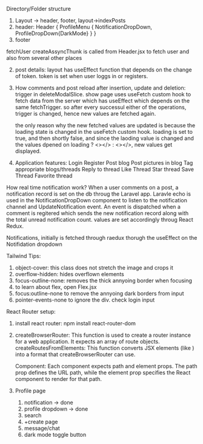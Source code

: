 Directory/Folder structure

1. Layout -> header, footer, layout->indexPosts
2. header: Header { ProfileMenu { NotificationDropDown, ProfileDropDown{DarkMode} } }
3. footer

fetchUser createAssyncThunk is called from Header.jsx to fetch user and also from several other places 


2. post details: 
    layout has useEffect function that depends on the change of token. token is set when user loggs in or registers.

3. How comments and post reload after insertion, update and deletion:
    trigger in deleteModalSlice. 
    show page uses useFetch custom hook to fetch data from the server which has useEffect which depends on the same fetchTrigger.
    so after every successul either of the operations, trigger is changed, hence new values are fetched again.

    the only reason why the new fetched values are updated is because the loading state is changed in the useFetch custom hook. loading is set to true, and then shortly false, and since the laoding value is changed and the values dpened on loading ? <></> : <></>, new values get displayed.


1. Application features:
    Login
    Register
    Post blog
    Post pictures in blog
    Tag appropriate blogs/threads
    Reply to thread
    Like Thread
    Star thread
    Save Thread
    Favorite thread
    

How real time notification work?
When a user comments on a post, a notification record is set on the db throug the Laravel app. Laravle echo is used in the NotificationDropDown component to listen to the notification channel and UpdateNotification event. An event is dispatched when a comment is regitered which sends the new notification record along with the total unread notification count. values are set accordingly throug React Redux.

Notifications, initially is fetched through raedux thorugh the useEffect on the Notifidation dropdown



Tailwind Tips:

1. object-cover: this class does not stretch the image and crops it 
2. overflow-hidden: hides overflown elements 
3. focus-outline-none: removes the thick annyoing border when focusing
4. to learn about flex, open Flex.jsx
5. focus:outline-none to remove the annyoing dark borders from input
6. pointer-events-none to ignore the div. check login input


React Router setup:

1. install react router: npm install react-router-dom
2. createBrowserRouter: This function is used to create a router instance for a web application. It expects an array of route objects.
    createRoutesFromElements: This function converts JSX elements (like <Route>) into a format that createBrowserRouter can use.

    <Route> Component: Each <Route> component expects path and element props. The path prop defines the URL path, while the element prop specifies the React component to render for that path.





1. Profile page
    1. notification -> done
    2. profile dropdown -> done
    3. search 
    4. +create page
    5. message/chat
    6. dark mode toggle button






